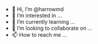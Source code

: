 - 👋 Hi, I’m @harrowmd
- 👀 I’m interested in ...
- 🌱 I’m currently learning ...
- 💞️ I’m looking to collaborate on ...
- 📫 How to reach me ...

<!---
harrowmd/harrowmd is a ✨ special ✨ repository because its `README.md` (this file) appears on your GitHub profile.
You can click the Preview link to take a look at your changes.
--->
